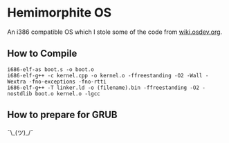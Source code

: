 # Hemimorphite OS
An i386 compatible OS which I stole some of the code from [wiki.osdev.org](wiki.osdev.org "wiki.osdev.org").
## How to Compile
``` 
i686-elf-as boot.s -o boot.o
i686-elf-g++ -c kernel.cpp -o kernel.o -ffreestanding -O2 -Wall -Wextra -fno-exceptions -fno-rtti
i686-elf-g++ -T linker.ld -o (filename).bin -ffreestanding -O2 -nostdlib boot.o kernel.o -lgcc
```
## How to prepare for GRUB
¯\\\_(ツ)\_/¯